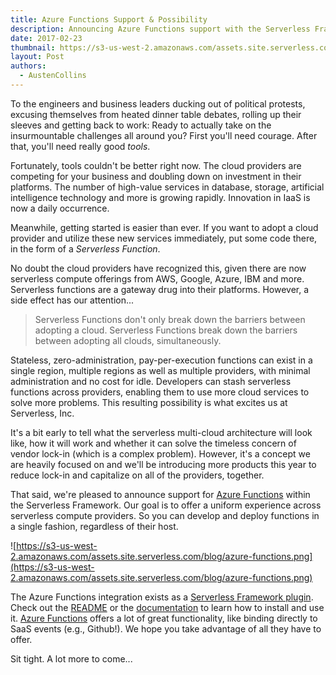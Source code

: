 ```yaml
---
title: Azure Functions Support & Possibility
description: Announcing Azure Functions support with the Serverless Framework
date: 2017-02-23
thumbnail: https://s3-us-west-2.amazonaws.com/assets.site.serverless.com/blog/azure-functions-thumbnail.png
layout: Post
authors:
  - AustenCollins
---
```

To the engineers and business leaders ducking out of political protests, excusing themselves from heated dinner table debates, rolling up their sleeves and getting back to work:  Ready to actually take on the insurmountable challenges all around you?  First you'll need courage.  After that, you'll need really good *tools*.

Fortunately,  tools couldn't be better right now.  The cloud providers are competing for your business and doubling down on investment in their platforms.  The number of high-value services in database, storage, artificial intelligence technology and more is growing rapidly.  Innovation in IaaS is now a daily occurrence.

Meanwhile, getting started is easier than ever.  If you want to adopt a cloud provider and utilize these new services immediately, put some code there, in the form of a *Serverless Function*.

No doubt the cloud providers have recognized this, given there are now serverless compute offerings from AWS, Google, Azure, IBM and more.  Serverless functions are a gateway drug into their platforms.  However, a side effect has our attention... 

> Serverless Functions don't only break down the barriers between adopting a cloud.  Serverless Functions break down the barriers between adopting all clouds, simultaneously.

Stateless, zero-administration, pay-per-execution functions can exist in a single region, multiple regions as well as multiple providers, with minimal administration and no cost for idle.  Developers can stash serverless functions across providers, enabling them to use more cloud services to solve more problems.  This resulting possibility is what excites us at Serverless, Inc.

It's a bit early to tell what the serverless multi-cloud architecture will look like, how it will work and whether it can solve the timeless concern of vendor lock-in (which is a complex problem).  However, it's a concept we are heavily focused on and we'll be introducing more products this year to reduce lock-in and capitalize on all of the providers, together.

That said, we're pleased to announce support for [Azure Functions](https://www.serverless.com/framework/docs/providers/azure/) within the Serverless Framework.  Our goal is to offer a uniform experience across serverless compute providers.  So you can develop and deploy functions in a single fashion, regardless of their host.

![https://s3-us-west-2.amazonaws.com/assets.site.serverless.com/blog/azure-functions.png](https://s3-us-west-2.amazonaws.com/assets.site.serverless.com/blog/azure-functions.png)

The Azure Functions integration exists as a [Serverless Framework plugin](https://github.com/serverless/serverless-azure-functions).  Check out the [README](https://github.com/serverless/serverless-azure-functions) or the [documentation](https://serverless.com/framework/docs/providers/azure/guide/quickstart/) to learn how to install and use it.  [Azure Functions](https://azure.microsoft.com/en-us/services/functions/) offers a lot of great functionality, like binding directly to SaaS events (e.g., Github!).  We hope you take advantage of all they have to offer.

Sit tight.  A lot more to come...
